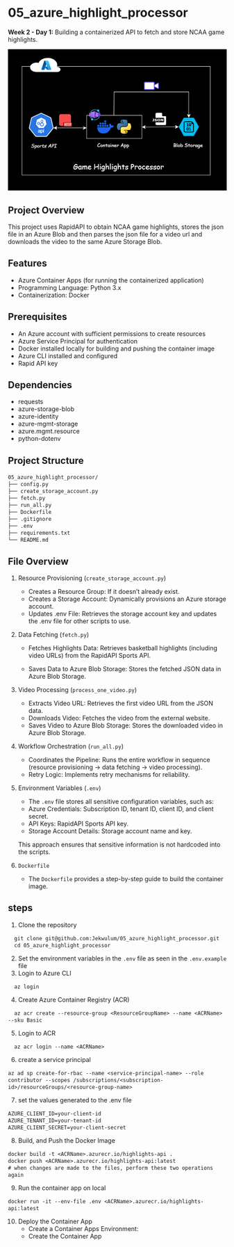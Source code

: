 # 05_azure_highlight_processor
**Week 2 - Day 1:** Building a containerized API to fetch and store NCAA game highlights.

![Project Structure](05_azure_highlight_processor.drawio.png)

## Project Overview
This project uses RapidAPI to obtain NCAA game highlights, stores the json file in an Azure Blob and then parses the json file for a video url and downloads the video to the same Azure Storage Blob.

## Features
- Azure Container Apps (for running the containerized application)
- Programming Language: Python 3.x
- Containerization: Docker

## Prerequisites
- An Azure account with sufficient permissions to create resources
- Azure Service Principal for authentication
- Docker installed locally for building and pushing the container image
- Azure CLI installed and configured
- Rapid API key

## Dependencies
-  requests
-  azure-storage-blob
-  azure-identity
-  azure-mgmt-storage
-  azure.mgmt.resource
-  python-dotenv

## Project Structure
```shell
05_azure_highlight_processor/
├── config.py
├── create_storage_account.py
├── fetch.py
├── run_all.py
├── Dockerfile
├── .gitignore
├── .env
├── requirements.txt
└── README.md
```

## File Overview
1. Resource Provisioning (`create_storage_account.py`)
   - Creates a Resource Group: If it doesn’t already exist.
   - Creates a Storage Account: Dynamically provisions an Azure storage account.
   - Updates .env File: Retrieves the storage account key and updates the .env file for other scripts to use.

2. Data Fetching (`fetch.py`)
   - Fetches Highlights Data: Retrieves basketball highlights (including video URLs) from the RapidAPI Sports API.

   - Saves Data to Azure Blob Storage: Stores the fetched JSON data in Azure Blob Storage.

3. Video Processing (`process_one_video.py`)
   - Extracts Video URL: Retrieves the first video URL from the JSON data.
   - Downloads Video: Fetches the video from the external website.
   - Saves Video to Azure Blob Storage: Stores the downloaded video in Azure Blob Storage.

4. Workflow Orchestration (`run_all.py`)
   - Coordinates the Pipeline: Runs the entire workflow in sequence (resource provisioning → data fetching → video processing).
   - Retry Logic: Implements retry mechanisms for reliability.

5. Environment Variables (`.env`)
   - The `.env` file stores all sensitive configuration variables, such as:
   - Azure Credentials: Subscription ID, tenant ID, client ID, and client secret.
   - API Keys: RapidAPI Sports API key.
   - Storage Account Details: Storage account name and key.

   This approach ensures that sensitive information is not hardcoded into the scripts.

6. `Dockerfile`
   - The `Dockerfile` provides a step-by-step guide to build the container image.

## steps
1. Clone the repository
  ```shell
    git clone git@github.com:Jekwulum/05_azure_highlight_processor.git
    cd 05_azure_highlight_processor
  ```
2. Set the environment variables in the `.env` file as seen in the `.env.example` file
3. Login to Azure CLI
  ```shell
    az login
  ```
4. Create Azure Container Registry (ACR)
  ```shell
    az acr create --resource-group <ResourceGroupName> --name <ACRName> --sku Basic
  ```
5. Login to ACR
  ```shell
    az acr login --name <ACRName>
  ```
6. create a service principal
  ```shell
  az ad sp create-for-rbac --name <service-principal-name> --role contributor --scopes /subscriptions/<subscription-id>/resourceGroups/<resource-group-name>
  ```
7. set the values generated to the .env file
  ```shell
  AZURE_CLIENT_ID=your-client-id
  AZURE_TENANT_ID=your-tenant-id
  AZURE_CLIENT_SECRET=your-client-secret
  ```
8. Build, and Push the Docker Image
  ```shell
  docker build -t <ACRName>.azurecr.io/highlights-api .
  docker push <ACRName>.azurecr.io/highlights-api:latest
  # when changes are made to the files, perform these two operations again
  ```
9. Run the container app on local
  ```shell
  docker run -it --env-file .env <ACRName>.azurecr.io/highlights-api:latest
  ```
10. Deploy the Container App
    - Create a Container Apps Environment:
    - Create the Container App